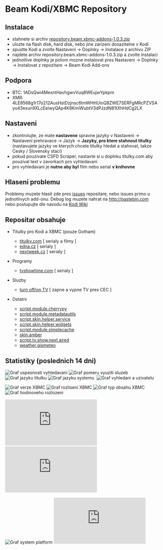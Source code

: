 Beam Kodi/XBMC Repository
===========================

Instalace
---------

- stahnete si archiv [repository.beam.xbmc-addons-1.0.3.zip](https://github.com/beam-kodi-addons-repository/repository.beam.xbmc-addons/releases/download/v1.0.3/repository.beam.xbmc-addons-1.0.3.zip)
- ulozte na flash disk, hard disk, nebo jine zarizeni dosazitelne v Kodi
- spustte Kodi a zvolte Nastaveni -> Doplnky -> Instalace z archivu ZIP
- najdete archiv repository.beam.xbmc-addons-1.0.3.zip a zvolte instalaci
- jednotlive doplnky je potom mozne instalovat pres Nastaveni -> Doplnky -> Instalovat z repozitare -> Beam Kodi Add-ons

Podpora
---------
- BTC: 1ADsQwi4MexntHavhgwvVuq8WEujwYpkpm
- XMR: 4LE8568g1r17o212AusHstDzjnsc6tmWHHUinQ8ZWE7SERFgMRcPZVSAyo43exun9XLcEeiwyQAp4K8KmiWubtV3dPJzdN81tXhHdCg2LX

Nastaveni
---------
- zkontrolujte, ze mate **nastavene** spravne jazyky v Nastaveni -> Nastaveni prehravace -> Jazyk -> **Jazyky, pro ktere stahnout titulky** (nastavujete jazyky ve kterych chcete titulky hledat a stahovat, takze Cesky / Slovensky staci)
- pokud pouzivate CSFD Scraper, nastavte si u doplnku titulky.com aby pouzival text v zavorkach pro vyhledavani
- pro vyhledavani je **nutne aby byl** film nebo serial **v knihovne**

Hlaseni problemu
----------------
Problemy muzete hlasit zde pres [issues](https://github.com/beam-kodi-addons-repository/repository-packages/issues) repositare, nebo issues primo u jednotlivych add-onu.
Debug log muzete nahrat na http://pastebin.com nebo postupujte dle navodu na [Kodi Wiki](http://kodi.wiki/view/Log_file/Easy)

Repositar obsahuje
------------------

* Titulky pro Kodi a XBMC (pouze Gotham)
  * [titulky.com](https://github.com/beam-kodi-addons-repository/service.subtitles.titulky.com) [ serialy a filmy ]
  * [edna.cz](https://github.com/beam-kodi-addons-repository/service.subtitles.edna.cz) [ serialy ]
  * [nextweek.cz](https://github.com/beam-kodi-addons-repository/service.subtitles.nextweek.cz) [ serialy ]

* Programy
  * [tvshowtime.com](https://github.com/beam-kodi-addons-repository/script.tvshowtime.rework) [ serialy ]

* Sluzby
  * [turn off/on TV](https://github.com/beam-kodi-addons-repository/script.tvpower.screensaver.control) [ zapne a vypne TV pres CEC ]
  
* Ostatni
  * [script.module.cherrypy](https://github.com/kodi-community-addons/script.module.cherrypy)
  * [script.module.metadatautils](https://github.com/kodi-community-addons/script.module.metadatautils)
  * [script.skin.helper.service](https://github.com/kodi-community-addons/script.skin.helper.service)
  * [script.skin.helper.widgets](https://github.com/kodi-community-addons/script.skin.helper.widgets)
  * [script.module.simplecache](https://github.com/kodi-community-addons/script.module.simplecache)
  * [skin.amber](https://github.com/bartolomesoriano/skin.amber)
  * [script.tv.show.next.aired](https://github.com/beam-kodi-addons-repository/script.tv.show.next.aired)
  * [weather.gismeteo](https://github.com/vlmaksime/weather.gismeteo)

Statistiky (poslednich 14 dni)
----------------------------

![Graf uspesnosti vyhledavani](http://xbmc-repo-stats.bimovi.cz/graph/success_percent.png "Uspesnost vyhledavani")&nbsp;![Graf pomeru vyuziti sluzeb](http://xbmc-repo-stats.bimovi.cz/graph/service_usage_percent.png "Pomer vyuziti doplnku")&nbsp;![Graf jazyku titulku](http://xbmc-repo-stats.bimovi.cz/graph/lang_search.png "Nastavene jazyky pro vyhledavani")&nbsp;![Graf jazyku systemu](http://xbmc-repo-stats.bimovi.cz/graph/lang_system.png "Jazyky prostredi XBMC")&nbsp;
![Graf vyhledani a uzivatelu](http://xbmc-repo-stats.bimovi.cz/graph/search_and_user_count.png "Pocet uzivatelu a hledani denne")

![Graf verze XBMC](http://xbmc-repo-stats.bimovi.cz/graph/xbmc_version.png "Verze XBMC")&nbsp;![Graf rozliseni XBMC](http://xbmc-repo-stats.bimovi.cz/graph/xbmc_resolution.png "Rozliseni XBMC")&nbsp;![Graf typ obsahu XBMC](http://xbmc-repo-stats.bimovi.cz/graph/content_type.png "Typ vyhledavaneho obsahu")&nbsp;
![Graf hodinoveho rozlozeni](http://xbmc-repo-stats.bimovi.cz/graph/hours_scatter.png "Hodinove rozlozeni vyhledavani")&nbsp;

![Graf nejhledanejsich serialu](http://xbmc-repo-stats.bimovi.cz/graph_top_tvshows.php "Nejhledanejsi serilay")&nbsp;![Graf nejhledanejsich filmu](http://xbmc-repo-stats.bimovi.cz/graph_top_movies.php "Nejhledanejsi filmy")&nbsp;

![Graf system platform](http://xbmc-repo-stats.bimovi.cz/graph/system_platform.png "System platform")&nbsp;![Graf system OS](http://xbmc-repo-stats.bimovi.cz/graph_system_os.php "Operacni system")
